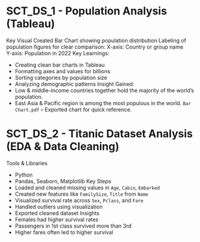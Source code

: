 # SCT_DS_1 - Population Analysis (Tableau)
Key Visual Created Bar Chart showing population distribution
Labeling of population figures for clear comparison:
X-axis: Country or group name  
Y-axis: Population in 2022
Key Learnings: 
- Creating clean bar charts in Tableau
- Formatting axes and values for billions
- Sorting categories by population size
- Analyzing demographic patterns
Insight Gained:
- Low & middle-income countries together hold the majority of the world’s population.
- East Asia & Pacific region is among the most populous in the world.
`Bar Chart.pdf` – Exported chart for quick reference.

# SCT_DS_2 - Titanic Dataset Analysis (EDA & Data Cleaning)
Tools & Libraries
- Python
- Pandas, Seaborn, Matplotlib
 Key Steps
- Loaded and cleaned missing values in `Age`, `Cabin`, `Embarked`
- Created new features like `FamilySize`, `Title` from `Name`
- Visualized survival rate across `Sex`, `Pclass`, and `Fare`
- Handled outliers using visualization
- Exported cleaned dataset
 Insights
- Females had higher survival rates
- Passengers in 1st class survived more than 3rd
- Higher fares often led to higher survival
